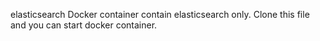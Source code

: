 elasticsearch
Docker container contain elasticsearch only.
Clone this file and you can start docker container. 
